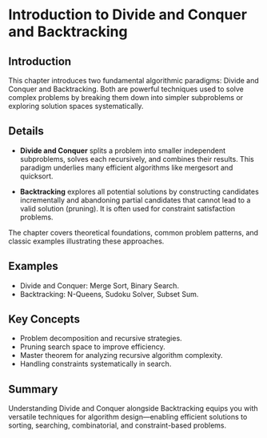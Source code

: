 # Introduction to Divide and Conquer and Backtracking

## Introduction

This chapter introduces two fundamental algorithmic paradigms: Divide and Conquer and Backtracking. Both are powerful techniques used to solve complex problems by breaking them down into simpler subproblems or exploring solution spaces systematically.

## Details

- **Divide and Conquer** splits a problem into smaller independent subproblems, solves each recursively, and combines their results. This paradigm underlies many efficient algorithms like mergesort and quicksort.
  
- **Backtracking** explores all potential solutions by constructing candidates incrementally and abandoning partial candidates that cannot lead to a valid solution (pruning). It is often used for constraint satisfaction problems.

The chapter covers theoretical foundations, common problem patterns, and classic examples illustrating these approaches.

## Examples

- Divide and Conquer: Merge Sort, Binary Search.
- Backtracking: N-Queens, Sudoku Solver, Subset Sum.

## Key Concepts

- Problem decomposition and recursive strategies.
- Pruning search space to improve efficiency.
- Master theorem for analyzing recursive algorithm complexity.
- Handling constraints systematically in search.

## Summary

Understanding Divide and Conquer alongside Backtracking equips you with versatile techniques for algorithm design—enabling efficient solutions to sorting, searching, combinatorial, and constraint-based problems.
